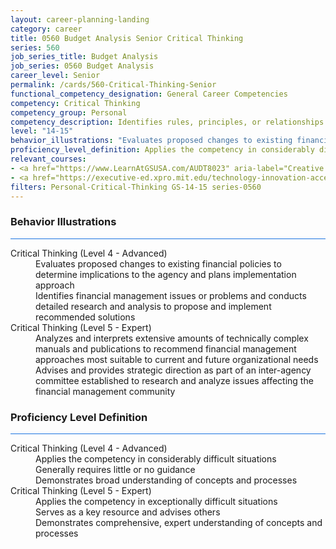 ```yaml
---
layout: career-planning-landing
category: career
title: 0560 Budget Analysis Senior Critical Thinking
series: 560
job_series_title: Budget Analysis
job_series: 0560 Budget Analysis
career_level: Senior
permalink: /cards/560-Critical-Thinking-Senior
functional_competency_designation: General Career Competencies
competency: Critical Thinking
competency_group: Personal
competency_description: Identifies rules, principles, or relationships that explain facts, data, or other information; analyzes information and makes correct inferences or draws accurate conclusions
level: "14-15"
behavior_illustrations: "Evaluates proposed changes to existing financial policies to determine implications to the agency and plans implementation approach ? Identifies financial management issues or problems and conducts detailed research and analysis to propose and implement recommended solutions ? Analyzes and interprets extensive amounts of technically complex manuals and publications to recommend financial management approaches most suitable to current and future organizational needs ? Advises and provides strategic direction as part of an inter-agency committee established to research and analyze issues affecting the financial management community ?"
proficiency_level_definition: Applies the competency in considerably difficult situations ? Generally requires little or no guidance ? Demonstrates broad understanding of concepts and processes ? Applies the competency in exceptionally difficult situations ? Serves as a key resource and advises others ? Demonstrates comprehensive, expert understanding of concepts and processes
relevant_courses: 
- <a href="https://www.LearnAtGSUSA.com/AUDT8023" aria-label="Creative and Critical Thinking for Auditors (AUDT8012), GSU - https://www.LearnAtGSUSA.com/AUDT8023">Creative and Critical Thinking for Auditors (AUDT8012), GSU</a>
- <a href="https://executive-ed.xpro.mit.edu/technology-innovation-acceleration/enterprise/?b2c_form=true&utm_campaign=gsa&utm_source=b2b" aria-label="Technology and Innovation Acceleration Program (with MIT xPRO), Emeritus - https://executive-ed.xpro.mit.edu/technology-innovation-acceleration/enterprise/?b2c_form=true&utm_campaign=gsa&utm_source=b2b">Technology and Innovation Acceleration Program (with MIT xPRO), Emeritus</a>
filters: Personal-Critical-Thinking GS-14-15 series-0560
---
```


<div class="desktop:grid-col-6 margin-y-3">
  <div class="border-top-2 bg-white padding-3 shadow-5 height-full members-hover border-1px button-border border-top-blue radius-lg card-text-color">
    <h3>Behavior Illustrations</h3>
    <hr style="background-color: #1b74e0 !important;"/>
    <dl class="text-base card-content-color"><dt>Critical Thinking (Level 4 - Advanced)</dt><dd>Evaluates proposed changes to existing financial policies to determine implications to the agency and plans implementation approach </dd><dd> Identifies financial management issues or problems and conducts detailed research and analysis to propose and implement recommended solutions</dd><dt>Critical Thinking (Level 5 - Expert)</dt><dd>Analyzes and interprets extensive amounts of technically complex manuals and publications to recommend financial management approaches most suitable to current and future organizational needs </dd><dd> Advises and provides strategic direction as part of an inter-agency committee established to research and analyze issues affecting the financial management community </dd></dl>
  </div>
</div>
<div class="desktop:grid-col-6 margin-y-3">
  <div class="border-top-2 bg-white padding-3 shadow-5 height-full members-hover border-1px button-border border-top-blue radius-lg card-text-color">
    <h3>Proficiency Level Definition</h3>
     <hr style="background-color: #1b74e0 !important;"/>
    <dl class="text-base card-content-color"><dt>Critical Thinking (Level 4 - Advanced)</dt><dd>Applies the competency in considerably difficult situations </dd><dd> Generally requires little or no guidance </dd><dd> Demonstrates broad understanding of concepts and processes</dd><dt>Critical Thinking (Level 5 - Expert)</dt><dd>Applies the competency in exceptionally difficult situations </dd><dd> Serves as a key resource and advises others </dd><dd> Demonstrates comprehensive, expert understanding of concepts and processes</dd></dl>
  </div>
</div>